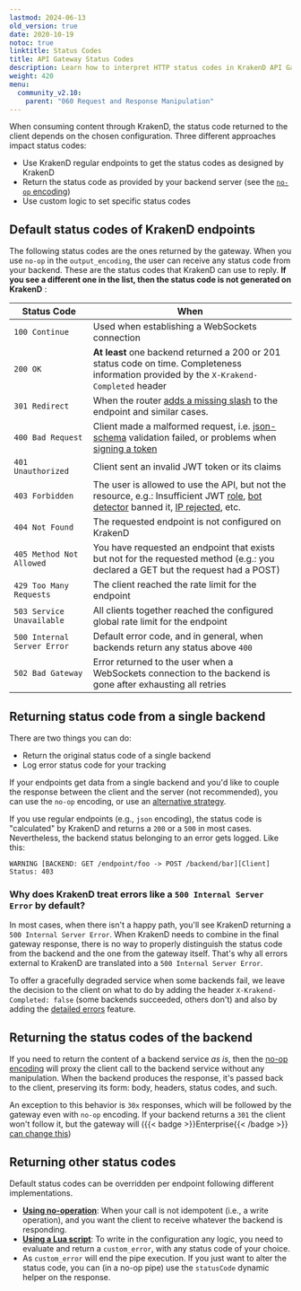 ```yaml
---
lastmod: 2024-06-13
old_version: true
date: 2020-10-19
notoc: true
linktitle: Status Codes
title: API Gateway Status Codes
description: Learn how to interpret HTTP status codes in KrakenD API Gateway, ensuring accurate and meaningful responses to API consumers
weight: 420
menu:
  community_v2.10:
    parent: "060 Request and Response Manipulation"
---
```


When consuming content through KrakenD, the status code returned to the client depends on the chosen configuration. Three different approaches impact status codes:

- Use KrakenD regular endpoints to get the status codes as designed by KrakenD
- Return the status code as provided by your backend server (see the [`no-op` encoding](/docs/v2.10/endpoints/no-op/))
- Use custom logic to set specific status codes

## Default status codes of KrakenD endpoints
The following status codes are the ones returned by the gateway. When you use `no-op` in the `output_encoding`, the user can receive any status code from your backend. These are the status codes that KrakenD can use to reply. **If you see a different one in the list, then the status code is not generated on KrakenD** :

| Status Code                 | When                               |
|-----------------------------|-------------------------------------------|
| `100 Continue` | Used when establishing a WebSockets connection |
| `200 OK` | **At least** one backend returned a 200 or 201 status code on time. Completeness information provided by the `X-Krakend-Completed` header |
| `301 Redirect` | When the router [adds a missing slash](/docs/v2.10/service-settings/router-options/) to the endpoint and similar cases. |
| `400 Bad Request` | Client made a malformed request, i.e. [json-schema](/docs/v2.10/endpoints/json-schema/) validation failed, or problems when [signing a token](/docs/v2.10/authorization/jwt-signing/) |
| `401 Unauthorized` | Client sent an invalid JWT token or its claims |
| `403 Forbidden` | The user is allowed to use the API, but not the resource, e.g.: Insufficient JWT [role](/docs/v2.10/authorization/jwt-validation/), [bot detector](/docs/v2.10/throttling/botdetector/) banned it, [IP rejected](/docs/enterprise/throttling/ipfilter/), etc. |
| `404 Not Found` | The requested endpoint is not configured on KrakenD |
| `405 Method Not Allowed` | You have requested an endpoint that exists but not for the requested method (e.g.: you declared a GET but the request had a POST) |
| `429 Too Many Requests` | The client reached the rate limit for the endpoint |
| `503 Service Unavailable` | All clients together reached the configured global rate limit for the endpoint |
| `500 Internal Server Error` | Default error code, and in general, when backends return any status above `400` |
| `502 Bad Gateway`           | Error returned to the user when a WebSockets connection to the backend is gone after exhausting all retries |

## Returning status code from a single backend
There are two things you can do:
- Return the original status code of a single backend
- Log error status code for your tracking

If your endpoints get data from a single backend and you'd like to couple the response between the client and the server (not recommended), you can use the `no-op` encoding, or use an [alternative strategy](/docs/v2.10/backends/detailed-errors/).

If you use regular endpoints (e.g., `json` encoding), the status code is "calculated" by KrakenD and returns a `200` or a `500` in most cases. Nevertheless, the backend status belonging to an error gets logged. Like this:

```
WARNING [BACKEND: GET /endpoint/foo -> POST /backend/bar][Client] Status: 403
```

### Why does KrakenD treat errors like a `500 Internal Server Error` by default?

In most cases, when there isn't a happy path, you'll see KrakenD returning a `500 Internal Server Error`. When KrakenD needs to combine in the final gateway response, there is no way to properly distinguish the status code from the backend and the one from the gateway itself. That's why all errors external to KrakenD are translated into a `500 Internal Server Error`.

To offer a gracefully degraded service when some backends fail, we leave the decision to the client on what to do by adding the header `X-Krakend-Completed: false` (some backends succeeded, others don't) and also by adding the [detailed errors](/docs/v2.10/backends/detailed-errors/) feature.

## Returning the status codes of the backend

If you need to return the content of a backend service *as is*, then the [no-op encoding](/docs/v2.10/endpoints/no-op/) will proxy the client call to the backend service without any manipulation. When the backend produces the response, it's passed back to the client, preserving its form: body, headers, status codes, and such.

An exception to this behavior is `30x` responses, which will be followed by the gateway even with `no-op` encoding. If your backend returns a `301` the client won't follow it, but the gateway will ({{< badge >}}Enterprise{{< /badge >}} [can change this](/docs/enterprise/backends/client-redirect/))


## Returning other status codes

Default status codes can be overridden per endpoint following different implementations.

- **[Using no-operation](/docs/v2.10/endpoints/no-op/)**: When your call is not idempotent (i.e., a write operation), and you want the client to receive whatever the backend is responding.
- **[Using a Lua script](/docs/v2.10/endpoints/lua/)**: To write in the configuration any logic, you need to evaluate and return a `custom_error`, with any status code of your choice.
- As `custom_error` will end the pipe execution. If you just want to alter the status code, you can (in a no-op pipe) use the `statusCode` dynamic helper on the response.
